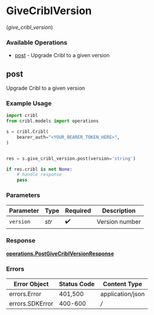 # GiveCriblVersion
(*give_cribl_version*)

### Available Operations

* [post](#post) - Upgrade Cribl to a given version

## post

Upgrade Cribl to a given version

### Example Usage

```python
import cribl
from cribl.models import operations

s = cribl.Cribl(
    bearer_auth="<YOUR_BEARER_TOKEN_HERE>",
)


res = s.give_cribl_version.post(version='string')

if res.cribl is not None:
    # handle response
    pass
```

### Parameters

| Parameter          | Type               | Required           | Description        |
| ------------------ | ------------------ | ------------------ | ------------------ |
| `version`          | *str*              | :heavy_check_mark: | Version number     |


### Response

**[operations.PostGiveCriblVersionResponse](../../models/operations/postgivecriblversionresponse.md)**
### Errors

| Error Object     | Status Code      | Content Type     |
| ---------------- | ---------------- | ---------------- |
| errors.Error     | 401,500          | application/json |
| errors.SDKError  | 400-600          | */*              |
